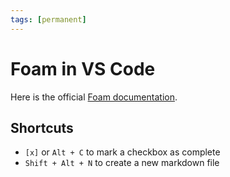 ```yaml
---
tags: [permanent]
---
```


# Foam in VS Code

Here is the official [Foam documentation](https://foambubble.github.io/foam/#whats-in-a-foam).

## Shortcuts

- `[x]` or `Alt + C` to mark a checkbox as complete
- `Shift + Alt + N` to create a new markdown file
